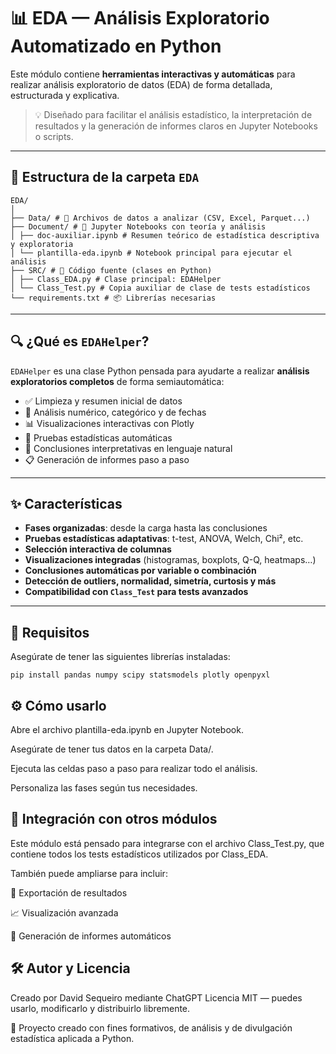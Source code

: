 # 📊 EDA — Análisis Exploratorio Automatizado en Python

Este módulo contiene **herramientas interactivas y automáticas** para realizar análisis exploratorio de datos (EDA) de forma detallada, estructurada y explicativa.

> 💡 Diseñado para facilitar el análisis estadístico, la interpretación de resultados y la generación de informes claros en Jupyter Notebooks o scripts.

---

## 📁 Estructura de la carpeta `EDA`

```
EDA/
│
├── Data/ # 📂 Archivos de datos a analizar (CSV, Excel, Parquet...)
├── Document/ # 📓 Jupyter Notebooks con teoría y análisis
│ ├── doc-auxiliar.ipynb # Resumen teórico de estadística descriptiva y exploratoria
│ └── plantilla-eda.ipynb # Notebook principal para ejecutar el análisis
├── SRC/ # 🧠 Código fuente (clases en Python)
│ ├── Class_EDA.py # Clase principal: EDAHelper
│ └── Class_Test.py # Copia auxiliar de clase de tests estadísticos
└── requirements.txt # 📦 Librerías necesarias
```

---

## 🔍 ¿Qué es `EDAHelper`?

`EDAHelper` es una clase Python pensada para ayudarte a realizar **análisis exploratorios completos** de forma semiautomática:

- ✅ Limpieza y resumen inicial de datos
- 🔢 Análisis numérico, categórico y de fechas
- 📊 Visualizaciones interactivas con Plotly
- 🧪 Pruebas estadísticas automáticas
- 🧠 Conclusiones interpretativas en lenguaje natural
- 📋 Generación de informes paso a paso

---

## ✨ Características

- **Fases organizadas**: desde la carga hasta las conclusiones
- **Pruebas estadísticas adaptativas**: t-test, ANOVA, Welch, Chi², etc.
- **Selección interactiva de columnas**
- **Visualizaciones integradas** (histogramas, boxplots, Q-Q, heatmaps…)
- **Conclusiones automáticas por variable o combinación**
- **Detección de outliers, normalidad, simetría, curtosis y más**
- **Compatibilidad con `Class_Test` para tests avanzados**

---

## 🧪 Requisitos

Asegúrate de tener las siguientes librerías instaladas:

```batch
pip install pandas numpy scipy statsmodels plotly openpyxl
```

## ⚙️ Cómo usarlo

Abre el archivo plantilla-eda.ipynb en Jupyter Notebook.

Asegúrate de tener tus datos en la carpeta Data/.

Ejecuta las celdas paso a paso para realizar todo el análisis.

Personaliza las fases según tus necesidades.

## 🧩 Integración con otros módulos

Este módulo está pensado para integrarse con el archivo Class_Test.py, que contiene todos los tests estadísticos utilizados por Class_EDA.

También puede ampliarse para incluir:

📁 Exportación de resultados

📈 Visualización avanzada

💬 Generación de informes automáticos

## 🛠️ Autor y Licencia

Creado por David Sequeiro mediante ChatGPT
Licencia MIT — puedes usarlo, modificarlo y distribuirlo libremente.

🙌 Proyecto creado con fines formativos, de análisis y de divulgación estadística aplicada a Python.
